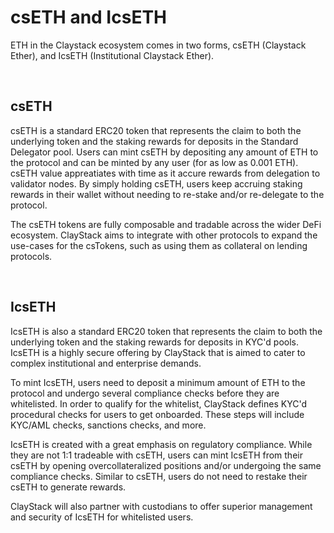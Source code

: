 # csETH and IcsETH
ETH in the Claystack ecosystem comes in two forms, csETH (Claystack Ether), and IcsETH (Institutional Claystack Ether). 

&nbsp;
## csETH
csETH is a standard ERC20 token that represents the claim to both the underlying token and the staking rewards for deposits in the Standard Delegator pool. Users can mint csETH by depositing any amount of ETH to the protocol and can be minted by any user (for as low as 0.001 ETH). csETH value appreatiates with time as it accure rewards from delegation to validator nodes.
By simply holding csETH, users keep accruing staking rewards in their wallet without needing to re-stake and/or re-delegate to the protocol. 

The csETH tokens are fully composable and tradable across the wider DeFi ecosystem. ClayStack aims to integrate with other protocols to expand the use-cases for the csTokens, such as using them as collateral on lending protocols.

&nbsp;
## IcsETH
IcsETH is also a standard ERC20 token that represents the claim to both the underlying token and the staking rewards for deposits in KYC'd pools. IcsETH is a highly secure offering by ClayStack that is aimed to cater to complex institutional and enterprise demands. 

To mint IcsETH, users need to deposit a minimum amount of ETH to the protocol and undergo several compliance checks before they are whitelisted. In order to qualify for the whitelist, ClayStack defines KYC'd procedural checks for users to get onboarded. These steps will include KYC/AML checks, sanctions checks, and more. 

IcsETH is created with a great emphasis on regulatory compliance. While they are not 1:1 tradeable with csETH, users can mint IcsETH from their csETH by opening overcollateralized positions and/or undergoing the same compliance checks. Similar to csETH, users do not need to restake their csETH to generate rewards. 

ClayStack will also partner with custodians to offer superior management and security of IcsETH for whitelisted users. 
